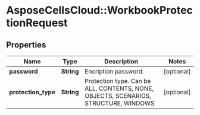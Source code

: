 # AsposeCellsCloud::WorkbookProtectionRequest

## Properties
Name | Type | Description | Notes
------------ | ------------- | ------------- | -------------
**password** | **String** | Encription password. | [optional] 
**protection_type** | **String** | Protection type. Can be ALL, CONTENTS, NONE, OBJECTS, SCENARIOS, STRUCTURE, WINDOWS   | [optional] 


